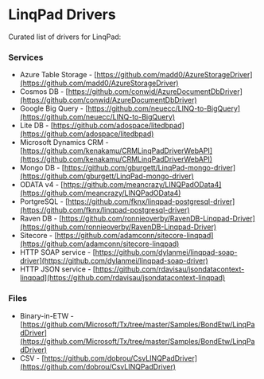 # LinqPad Drivers

Curated list of drivers for LinqPad:

### Services

- Azure Table Storage - [https://github.com/madd0/AzureStorageDriver](https://github.com/madd0/AzureStorageDriver)
- Cosmos DB - [https://github.com/conwid/AzureDocumentDbDriver](https://github.com/conwid/AzureDocumentDbDriver)
- Google Big Query - [https://github.com/neuecc/LINQ-to-BigQuery](https://github.com/neuecc/LINQ-to-BigQuery)
- Lite DB - [https://github.com/adospace/litedbpad](https://github.com/adospace/litedbpad)
- Microsoft Dynamics CRM - [https://github.com/kenakamu/CRMLinqPadDriverWebAPI](https://github.com/kenakamu/CRMLinqPadDriverWebAPI)
- Mongo DB - [https://github.com/gburgett/LinqPad-mongo-driver](https://github.com/gburgett/LinqPad-mongo-driver)
- ODATA v4 - [https://github.com/meancrazy/LINQPadOData4](https://github.com/meancrazy/LINQPadOData4)
- PortgreSQL - [https://github.com/fknx/linqpad-postgresql-driver](https://github.com/fknx/linqpad-postgresql-driver)
- Raven DB - [https://github.com/ronnieoverby/RavenDB-Linqpad-Driver](https://github.com/ronnieoverby/RavenDB-Linqpad-Driver)
- Sitecore - [https://github.com/adamconn/sitecore-linqpad](https://github.com/adamconn/sitecore-linqpad)
- HTTP SOAP service - [https://github.com/dylanmei/linqpad-soap-driver](https://github.com/dylanmei/linqpad-soap-driver)
- HTTP JSON service - [https://github.com/rdavisau/jsondatacontext-linqpad](https://github.com/rdavisau/jsondatacontext-linqpad)

### Files

- Binary-in-ETW - [https://github.com/Microsoft/Tx/tree/master/Samples/BondEtw/LinqPadDriver](https://github.com/Microsoft/Tx/tree/master/Samples/BondEtw/LinqPadDriver)
- CSV - [https://github.com/dobrou/CsvLINQPadDriver](https://github.com/dobrou/CsvLINQPadDriver)
